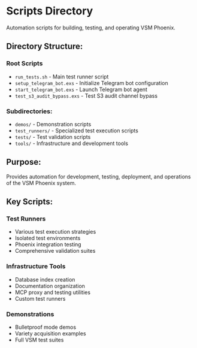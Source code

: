 # Scripts Directory

Automation scripts for building, testing, and operating VSM Phoenix.

## Directory Structure:

### Root Scripts
- `run_tests.sh` - Main test runner script
- `setup_telegram_bot.exs` - Initialize Telegram bot configuration
- `start_telegram_bot.exs` - Launch Telegram bot agent
- `test_s3_audit_bypass.exs` - Test S3 audit channel bypass

### Subdirectories:
- `demos/` - Demonstration scripts
- `test_runners/` - Specialized test execution scripts
- `tests/` - Test validation scripts
- `tools/` - Infrastructure and development tools

## Purpose:
Provides automation for development, testing, deployment, and operations of the VSM Phoenix system.

## Key Scripts:

### Test Runners
- Various test execution strategies
- Isolated test environments
- Phoenix integration testing
- Comprehensive validation suites

### Infrastructure Tools
- Database index creation
- Documentation organization
- MCP proxy and testing utilities
- Custom test runners

### Demonstrations
- Bulletproof mode demos
- Variety acquisition examples
- Full VSM test suites